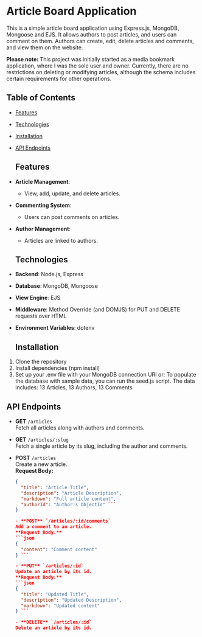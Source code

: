 # Article Board Application
This is a simple article board application using Express.js, MongoDB, Mongoose and EJS. It allows authors to post articles, and users can comment on them. Authors can create, edit, delete articles and comments, and view them on the website.

**Please note:** This project was initially started as a media bookmark application, where I was the sole user and owner. Currently, there are no restrictions on deleting or modifying articles, although the schema includes certain requirements for other operations.


## Table of Contents

- [Features](#features)
- [Technologies](#technologies)
- [Installation](#installation)
- [API Endpoints](#api-endpoints)


  ## Features

- **Article Management**: 
  - View, add, update, and delete articles.
- **Commenting System**: 
  - Users can post comments on articles.
- **Author Management**: 
  - Articles are linked to authors.

  ## Technologies

- **Backend**: Node.js, Express
- **Database**: MongoDB, Mongoose
- **View Engine**: EJS
- **Middleware**: Method Override (and DOMJS) for PUT and DELETE requests over HTML
- **Environment Variables**: dotenv

  ## Installation
1. Clone the repository
2. Install dependencies (npm install)
3. Set up your .env file with your MongoDB connection URI or:
To populate the database with sample data, you can run the seed.js script. The data includes:
13 Articles, 13 Authors, 13 Comments

  ## API Endpoints

- **GET** `/articles`  
  Fetch all articles along with authors and comments.  

- **GET** `/articles/:slug`  
  Fetch a single article by its slug, including the author and comments.  

- **POST** `/articles`  
  Create a new article.  
  **Request Body:**
  ```json
  {
    "title": "Article Title",
    "description": "Article Description",
    "markdown": "Full article content",
    "authorId": "Author's ObjectId" ```
  }

  - **POST** `/articles/:id/comments`  
  Add a comment to an article.  
  **Request Body:**
  ```json
  {
    "content": "Comment content"
  } ```

  - **PUT** `/articles/:id`  
  Update an article by its id.  
  **Request Body:**
  ```json
  {
    "title": "Updated Title",
    "description": "Updated Description",
    "markdown": "Updated content"
  } ```

  - **DELETE** `/articles/:id`  
  Delete an article by its id.  
